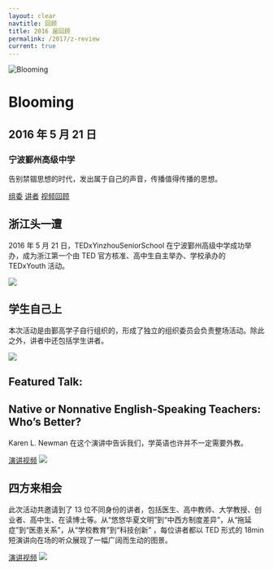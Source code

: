```yaml
---
layout: clear
navtitle: 回顾
title: 2016 届回顾
permalink: /2017/z-review
current: true
---
```


<div class="hero">
  <div class="wrapper">
    <div class="hero-left">
      <img src="{{ "/img/2016/artworks/blooming.svg" | prepend: site.cdn }}?bust={{ site.time | date: '%s' }}" alt="Blooming" class="hero-img img-blooming">
    </div>
    <div class="hero-right">
      <h1>Blooming</h1>
      <h2>2016 年 5 月 21 日</h2>
      <h3>宁波鄞州高级中学</h3>
      <p>
        告别禁锢思想的时代，发出属于自己的声音，传播值得传播的思想。
      </p>
      <a class="learn-more" href="/2016/committee">组委</a>
      <a class="learn-more" href="/2016/speakers">讲者</a>
      <a class="learn-more" href="/2016/videos">视频回顾</a>
    </div>
  </div>
</div>

<div class="content-block bg-blue">
  <section class="wrapper">
    <h2>浙江头一遭</h2>
    <p>
      2016 年 5 月 21 日，TEDxYinzhouSeniorSchool 在宁波鄞州高级中学成功举办，成为浙江第一个由 TED 官方核准、高中生自主举办、学校承办的 TEDxYouth 活动。
    </p>
    <img src="{{ "/img/2016/all.jpg" | prepend: site.cdn }}?bust={{ site.time | date: '%s' }}">
  </section>
</div>

<div class="content-block bg-green">
  <section class="wrapper">
    <h2>学生自己上</h2>
    <p>
      本次活动是由鄞高学子自行组织的，形成了独立的组织委员会负责整场活动。除此之外，讲者中还包括学生讲者。
    </p>
    <img src="{{ "/img/2016/students.jpg" | prepend: site.cdn }}?bust={{ site.time | date: '%s' }}">
  </section>
</div>

<div class="content-block bg-indigo">
  <section class="wrapper">
    <h2>Featured Talk:</h2>
    <h2>Native or Nonnative English-Speaking Teachers: Who’s Better?</h2>
    <p>
      Karen L. Newman 在这个演讲中告诉我们，学英语也许并不一定需要外教。
    </p>
    <a href="http://www.bilibili.com/video/av4951989/" class="call2action">演讲视频</a>
    <img src="{{ "/img/2016/karen_l_newman.jpg" | prepend: site.cdn }}?bust={{ site.time | date: '%s' }}">
  </section>
</div>

<div class="content-block bg-purple">
  <section class="wrapper">
    <h2>四方来相会</h2>
    <p>
      此次活动共邀请到了 13 位不同身份的讲者，包括医生、高中教师、大学教授、创业者、高中生、在读博士等。从“悠悠华夏文明”到“中西方制度差异”，从“拖延症”到“医患关系”，从“学校教育”到“科技创新” ，每位讲者都以 TED 形式的 18min 短演讲向在场的听众展现了一幅广阔而生动的图景。
    </p>
    <a href="/2016/videos" class="call2action">演讲视频</a>
    <img src="{{ "/img/2016/speakers.jpg" | prepend: site.cdn }}?bust={{ site.time | date: '%s' }}">
  </section>
</div>
